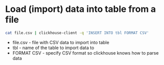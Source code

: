 # Load (import) data into table from a file

```bash
cat file.csv | clickhouse-client -q 'INSERT INTO tbl FORMAT CSV'
```

- file.csv - file with CSV data to import into table
- tbl - name of the table to import data to
- FORMAT CSV - specify CSV format so clickhouse knows how to parse data
